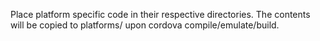Place platform specific code in their respective directories. The contents will be copied to platforms/<platform> upon cordova compile/emulate/build.